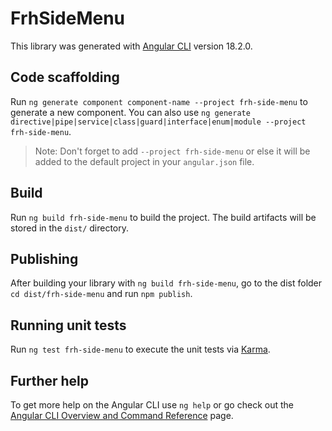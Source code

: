 # FrhSideMenu

This library was generated with [Angular CLI](https://github.com/angular/angular-cli) version 18.2.0.

## Code scaffolding

Run `ng generate component component-name --project frh-side-menu` to generate a new component. You can also use `ng generate directive|pipe|service|class|guard|interface|enum|module --project frh-side-menu`.
> Note: Don't forget to add `--project frh-side-menu` or else it will be added to the default project in your `angular.json` file. 

## Build

Run `ng build frh-side-menu` to build the project. The build artifacts will be stored in the `dist/` directory.

## Publishing

After building your library with `ng build frh-side-menu`, go to the dist folder `cd dist/frh-side-menu` and run `npm publish`.

## Running unit tests

Run `ng test frh-side-menu` to execute the unit tests via [Karma](https://karma-runner.github.io).

## Further help

To get more help on the Angular CLI use `ng help` or go check out the [Angular CLI Overview and Command Reference](https://angular.dev/tools/cli) page.
